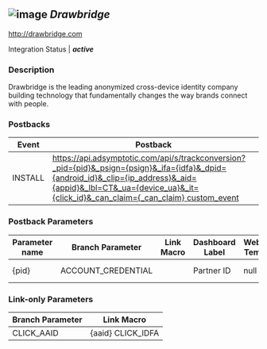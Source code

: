 ## ![image](https://cdn.branch.io/branch-assets/ad-partner-manager/Drawbridge_Logo_2015-1493243116881.png)	***Drawbridge***
http://drawbridge.com

Integration Status |  ***active***

###  Description
Drawbridge is the leading anonymized cross-device identity company building technology that fundamentally changes the way brands connect with people.

### Postbacks
Event | Postback
--- | ---
INSTALL | https://api.adsymptotic.com/api/s/trackconversion?_pid={pid}&_psign={psign}&_ifa={idfa}&_dpid={android_id}&_clip={ip_address}&_aid={appid}&_lbl=CT&_ua={device_ua}&_it={click_id}&_can_claim={_can_claim} custom_event | https://api.adsymptotic.com/api/s/trackconversion?_pid={pid}&_psign={psign}&_aid={appid}&_pc_ev_tp={_ev_tp}&_lbl=PC&_clip={ip_address}&_it={click_id}&_ifa={idfa}&_androidifa={adid}&_dpid={android_id}_pc_ev_wt=1&_pc_ev_dt={event_timestamp}&_can_claim={_can_claim}

### Postback Parameters
Parameter name | Branch Parameter | Link Macro | Dashboard Label | Webhook Template | Required | Description
--- | --- | --- | --- | --- | --- | --- 
{pid} | ACCOUNT_CREDENTIAL |  | Partner ID | null | false | Partner ID {psign} | ACCOUNT_CREDENTIAL |  | Partner Signature | null | false | Partner Signature {idfa} | IDFA | {idfa} |  | null | false | IDFA {android_id} | ANDROID_ID |  |  | null | false | Android ID {ip_address} | IP_ADDRESS |  |  | null | false | IP Address {appid} | OS_PACKAGE_NAME |  |  | null | false | Application ID {device_ua} | USER_AGENT |  |  | ${(device_ua)!} | false | Device User Agent {click_id} | CLICK_ID | {click_id} |  | null | false | Click ID {_can_claim} | IS_CLAIMABLE |  |  | null | false | null {_ev_tp} | EVENT_NAME |  |  | null | false | Event Name {adid} | AAID |  |  | null | false | AAID {event_timestamp} | EVENT_TIMESTAMP |  |  | null | false | Event time

### Link-only Parameters
Branch Parameter | Link Macro
--- | ---
CLICK_AAID | {aaid} CLICK_IDFA | {idfa}



